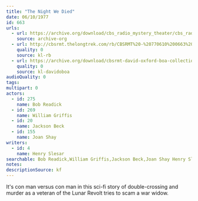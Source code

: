```yaml
---
title: "The Night We Died"
date: 06/10/1977
id: 663
urls: 
  - url: https://archive.org/download/cbs_radio_mystery_theater/cbs_radio_mystery_theater-0651-0700.zip/cbs_radio_mystery_theater-0651-0700%2Fcbsrmt_0663_the_night_we_died.mp3
    source: archive-org
  - url: http://cbsrmt.thelongtrek.com/rb/CBSRMT%20-%20770610%200663%20The%20Night%20We%20Died_WLNH-FM_rb.mp3
    quality: 0
    source: kl-rb
  - url: https://archive.org/download/cbsrmt-david-oxford-boa-collection/CBSRMT-770610-0663-The-Night-We-Died-(128-48)_WBBM-JE-{BoA}.mp3
    quality: 0
    source: kl-davidoboa
audioQuality: 0
tags: 
multipart: 0
actors:  
  - id: 275
    name: Bob Readick  
  - id: 269
    name: William Griffis  
  - id: 20
    name: Jackson Beck  
  - id: 155
    name: Joan Shay
writers:  
  - id: 4
    name: Henry Slesar
searchable: Bob Readick,William Griffis,Jackson Beck,Joan Shay Henry Slesar
notes: 
descriptionSource: kf
---
```

It's con man versus con man in this sci-fi story of double-crossing and murder as a veteran of the Lunar Revolt tries to scam a war widow.
